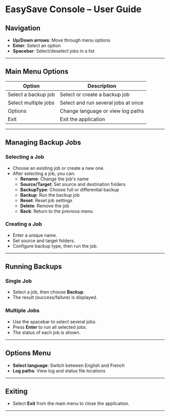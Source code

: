 # EasySave Console – User Guide

## Navigation
- **Up/Down arrows**: Move through menu options
- **Enter**: Select an option
- **Spacebar**: Select/deselect jobs in a list

---

## Main Menu Options

| Option                  | Description                                                      |
|-------------------------|------------------------------------------------------------------|
| Select a backup job     | Select or create a backup job                                    |
| Select multiple jobs    | Select and run several jobs at once                              |
| Options                 | Change language or view log paths                                |
| Exit                    | Exit the application                                             |

---

## Managing Backup Jobs

### Selecting a Job
- Choose an existing job or create a new one.
- After selecting a job, you can:
  - **Rename**: Change the job's name
  - **Source/Target**: Set source and destination folders
  - **BackupType**: Choose full or differential backup
  - **Backup**: Run the backup job
  - **Reset**: Reset job settings
  - **Delete**: Remove the job
  - **Back**: Return to the previous menu

### Creating a Job
- Enter a unique name.
- Set source and target folders.
- Configure backup type, then run the job.

---

## Running Backups

### Single Job
- Select a job, then choose **Backup**.
- The result (success/failure) is displayed.

### Multiple Jobs
- Use the spacebar to select several jobs.
- Press **Enter** to run all selected jobs.
- The status of each job is shown.

---

## Options Menu
- **Select language**: Switch between English and French
- **Log paths**: View log and status file locations

---

## Exiting
- Select **Exit** from the main menu to close the application.

---
